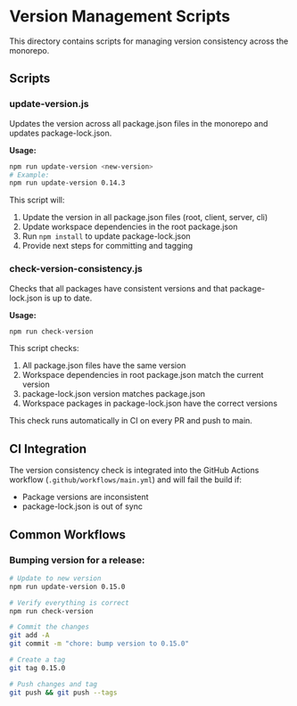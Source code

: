# Version Management Scripts

This directory contains scripts for managing version consistency across the monorepo.

## Scripts

### update-version.js

Updates the version across all package.json files in the monorepo and updates package-lock.json.

**Usage:**

```bash
npm run update-version <new-version>
# Example:
npm run update-version 0.14.3
```

This script will:

1. Update the version in all package.json files (root, client, server, cli)
2. Update workspace dependencies in the root package.json
3. Run `npm install` to update package-lock.json
4. Provide next steps for committing and tagging

### check-version-consistency.js

Checks that all packages have consistent versions and that package-lock.json is up to date.

**Usage:**

```bash
npm run check-version
```

This script checks:

1. All package.json files have the same version
2. Workspace dependencies in root package.json match the current version
3. package-lock.json version matches package.json
4. Workspace packages in package-lock.json have the correct versions

This check runs automatically in CI on every PR and push to main.

## CI Integration

The version consistency check is integrated into the GitHub Actions workflow (`.github/workflows/main.yml`) and will fail the build if:

- Package versions are inconsistent
- package-lock.json is out of sync

## Common Workflows

### Bumping version for a release:

```bash
# Update to new version
npm run update-version 0.15.0

# Verify everything is correct
npm run check-version

# Commit the changes
git add -A
git commit -m "chore: bump version to 0.15.0"

# Create a tag
git tag 0.15.0

# Push changes and tag
git push && git push --tags
```
